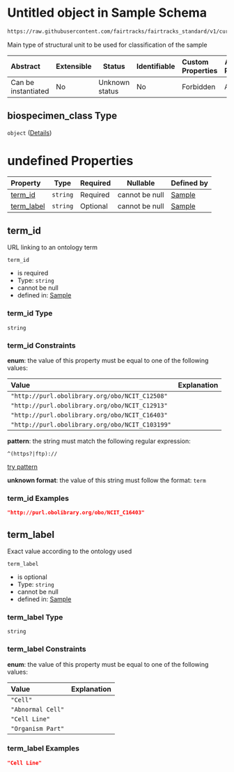 # Untitled object in Sample Schema

```txt
https://raw.githubusercontent.com/fairtracks/fairtracks_standard/v1/current/json/schema/fairtracks_sample.schema.json#/properties/biospecimen_class
```

Main type of structural unit to be used for classification of the sample


| Abstract            | Extensible | Status         | Identifiable | Custom Properties | Additional Properties | Access Restrictions | Defined In                                                                                             |
| :------------------ | ---------- | -------------- | ------------ | :---------------- | --------------------- | ------------------- | ------------------------------------------------------------------------------------------------------ |
| Can be instantiated | No         | Unknown status | No           | Forbidden         | Allowed               | none                | [fairtracks_sample.schema.json\*](../json/schema/fairtracks_sample.schema.json "open original schema") |

## biospecimen_class Type

`object` ([Details](fairtracks_sample-properties-biospecimen_class.md))

# undefined Properties

| Property                  | Type     | Required | Nullable       | Defined by                                                                                                                                                                                                                                                         |
| :------------------------ | -------- | -------- | -------------- | :----------------------------------------------------------------------------------------------------------------------------------------------------------------------------------------------------------------------------------------------------------------- |
| [term_id](#term_id)       | `string` | Required | cannot be null | [Sample](fairtracks_sample-properties-biospecimen_class-properties-term_id.md "https&#x3A;//raw.githubusercontent.com/fairtracks/fairtracks_standard/v1/current/json/schema/fairtracks_sample.schema.json#/properties/biospecimen_class/properties/term_id")       |
| [term_label](#term_label) | `string` | Optional | cannot be null | [Sample](fairtracks_sample-properties-biospecimen_class-properties-term_label.md "https&#x3A;//raw.githubusercontent.com/fairtracks/fairtracks_standard/v1/current/json/schema/fairtracks_sample.schema.json#/properties/biospecimen_class/properties/term_label") |

## term_id

URL linking to an ontology term


`term_id`

-   is required
-   Type: `string`
-   cannot be null
-   defined in: [Sample](fairtracks_sample-properties-biospecimen_class-properties-term_id.md "https&#x3A;//raw.githubusercontent.com/fairtracks/fairtracks_standard/v1/current/json/schema/fairtracks_sample.schema.json#/properties/biospecimen_class/properties/term_id")

### term_id Type

`string`

### term_id Constraints

**enum**: the value of this property must be equal to one of the following values:

| Value                                           | Explanation |
| :---------------------------------------------- | ----------- |
| `"http://purl.obolibrary.org/obo/NCIT_C12508"`  |             |
| `"http://purl.obolibrary.org/obo/NCIT_C12913"`  |             |
| `"http://purl.obolibrary.org/obo/NCIT_C16403"`  |             |
| `"http://purl.obolibrary.org/obo/NCIT_C103199"` |             |

**pattern**: the string must match the following regular expression: 

```regexp
^(https?|ftp)://
```

[try pattern](https://regexr.com/?expression=%5E(https%3F%7Cftp)%3A%2F%2F "try regular expression with regexr.com")

**unknown format**: the value of this string must follow the format: `term`

### term_id Examples

```json
"http://purl.obolibrary.org/obo/NCIT_C16403"
```

## term_label

Exact value according to the ontology used


`term_label`

-   is optional
-   Type: `string`
-   cannot be null
-   defined in: [Sample](fairtracks_sample-properties-biospecimen_class-properties-term_label.md "https&#x3A;//raw.githubusercontent.com/fairtracks/fairtracks_standard/v1/current/json/schema/fairtracks_sample.schema.json#/properties/biospecimen_class/properties/term_label")

### term_label Type

`string`

### term_label Constraints

**enum**: the value of this property must be equal to one of the following values:

| Value             | Explanation |
| :---------------- | ----------- |
| `"Cell"`          |             |
| `"Abnormal Cell"` |             |
| `"Cell Line"`     |             |
| `"Organism Part"` |             |

### term_label Examples

```json
"Cell Line"
```
